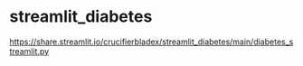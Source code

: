 # streamlit_diabetes
https://share.streamlit.io/crucifierbladex/streamlit_diabetes/main/diabetes_streamlit.py
